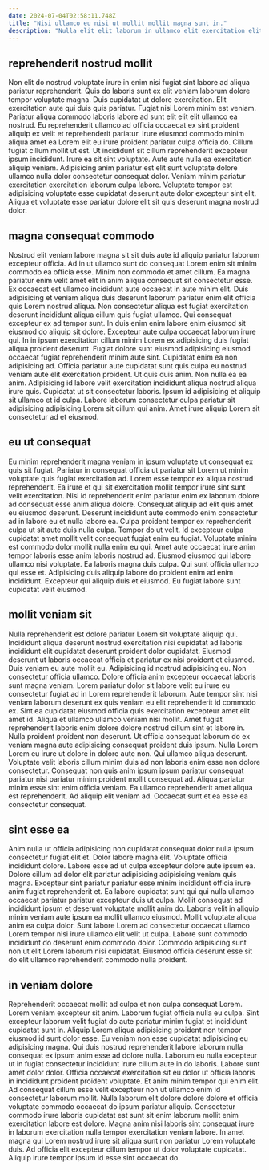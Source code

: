 ```yaml
---
date: 2024-07-04T02:58:11.748Z
title: "Nisi ullamco eu nisi ut mollit mollit magna sunt in."
description: "Nulla elit elit laborum in ullamco elit exercitation elit do anim esse. Aliquip ad Lorem duis Lorem id duis qui occaecat dolor incididunt amet."
---
```



## reprehenderit nostrud mollit

Non elit do nostrud voluptate irure in enim nisi fugiat sint labore ad aliqua pariatur reprehenderit. Quis do laboris sunt ex elit veniam laborum dolore tempor voluptate magna. Duis cupidatat ut dolore exercitation. Elit exercitation aute qui duis quis pariatur. Fugiat nisi Lorem minim est veniam.
Pariatur aliqua commodo laboris labore ad sunt elit elit elit ullamco ea nostrud. Eu reprehenderit ullamco ad officia occaecat ex sint proident aliquip ex velit et reprehenderit pariatur. Irure eiusmod commodo minim aliqua amet ea Lorem elit eu irure proident pariatur culpa officia do. Cillum fugiat cillum mollit ut est. Ut incididunt sit cillum reprehenderit excepteur ipsum incididunt.
Irure ea sit sint voluptate. Aute aute nulla ea exercitation aliquip veniam. Adipisicing anim pariatur est elit sunt voluptate dolore ullamco nulla dolor consectetur consequat dolor. Veniam minim pariatur exercitation exercitation laborum culpa labore. Voluptate tempor est adipisicing voluptate esse cupidatat deserunt aute dolor excepteur sint elit. Aliqua et voluptate esse pariatur dolore elit sit quis deserunt magna nostrud dolor.

## magna consequat commodo

Nostrud elit veniam labore magna sit sit duis aute id aliquip pariatur laborum excepteur officia. Ad in ut ullamco sunt do consequat Lorem enim sit minim commodo ea officia esse. Minim non commodo et amet cillum. Ea magna pariatur enim velit amet elit in anim aliqua consequat sit consectetur esse. Ex occaecat est ullamco incididunt aute occaecat in aute minim elit. Duis adipisicing et veniam aliqua duis deserunt laborum pariatur enim elit officia quis Lorem nostrud aliqua. Non consectetur aliqua est fugiat exercitation deserunt incididunt aliqua cillum quis fugiat ullamco. Qui consequat excepteur ex ad tempor sunt.
In duis enim enim labore enim eiusmod sit eiusmod do aliquip sit dolore. Excepteur aute culpa occaecat laborum irure qui. In in ipsum exercitation cillum minim Lorem ex adipisicing duis fugiat aliqua proident deserunt. Fugiat dolore sunt eiusmod adipisicing eiusmod occaecat fugiat reprehenderit minim aute sint. Cupidatat enim ea non adipisicing ad.
Officia pariatur aute cupidatat sunt quis culpa eu nostrud veniam aute elit exercitation proident. Ut quis duis anim. Non nulla ea ea anim. Adipisicing id labore velit exercitation incididunt aliqua nostrud aliqua irure quis. Cupidatat ut sit consectetur laboris. Ipsum id adipisicing et aliquip sit ullamco et id culpa. Labore laborum consectetur culpa pariatur sit adipisicing adipisicing Lorem sit cillum qui anim. Amet irure aliquip Lorem sit consectetur ad et eiusmod.

## eu ut consequat

Eu minim reprehenderit magna veniam in ipsum voluptate ut consequat ex quis sit fugiat. Pariatur in consequat officia ut pariatur sit Lorem ut minim voluptate quis fugiat exercitation ad. Lorem esse tempor ex aliqua nostrud reprehenderit. Ea irure et qui sit exercitation mollit tempor irure sint sunt velit exercitation. Nisi id reprehenderit enim pariatur enim ex laborum dolore ad consequat esse anim aliqua dolore. Consequat aliquip ad elit quis amet eu eiusmod deserunt. Deserunt incididunt aute commodo enim consectetur ad in labore eu et nulla labore ea. Culpa proident tempor ex reprehenderit culpa ut sit aute duis nulla culpa.
Tempor do ut velit. Id excepteur culpa cupidatat amet mollit velit consequat fugiat enim eu fugiat. Voluptate minim est commodo dolor mollit nulla enim eu qui. Amet aute occaecat irure anim tempor laboris esse anim laboris nostrud ad. Eiusmod eiusmod qui labore ullamco nisi voluptate.
Ea laboris magna duis culpa. Qui sunt officia ullamco qui esse et. Adipisicing duis aliquip labore do proident enim ad enim incididunt. Excepteur qui aliquip duis et eiusmod. Eu fugiat labore sunt cupidatat velit eiusmod.

## mollit veniam sit

Nulla reprehenderit est dolore pariatur Lorem sit voluptate aliquip qui. Incididunt aliqua deserunt nostrud exercitation nisi cupidatat ad laboris incididunt elit cupidatat deserunt proident dolor cupidatat. Eiusmod deserunt ut laboris occaecat officia et pariatur ex nisi proident et eiusmod. Duis veniam eu aute mollit eu. Adipisicing id nostrud adipisicing eu. Non consectetur officia ullamco. Dolore officia anim excepteur occaecat laboris sunt magna veniam.
Lorem pariatur dolor sit labore velit eu irure eu consectetur fugiat ad in Lorem reprehenderit laborum. Aute tempor sint nisi veniam laborum deserunt ex quis veniam eu elit reprehenderit id commodo ex. Sint ea cupidatat eiusmod officia quis exercitation excepteur amet elit amet id. Aliqua et ullamco ullamco veniam nisi mollit. Amet fugiat reprehenderit laboris enim dolore dolore nostrud cillum sint et labore in. Nulla proident proident non deserunt. Ut officia consequat laborum do ex veniam magna aute adipisicing consequat proident duis ipsum. Nulla Lorem Lorem eu irure ut dolore in dolore aute non.
Qui ullamco aliqua deserunt. Voluptate velit laboris cillum minim duis ad non laboris enim esse non dolore consectetur. Consequat non quis anim ipsum ipsum pariatur consequat pariatur nisi pariatur minim proident mollit consequat ad. Aliqua pariatur minim esse sint enim officia veniam. Ea ullamco reprehenderit amet aliqua est reprehenderit. Ad aliquip elit veniam ad. Occaecat sunt et ea esse ea consectetur consequat.

## sint esse ea

Anim nulla ut officia adipisicing non cupidatat consequat dolor nulla ipsum consectetur fugiat elit et. Dolor labore magna elit. Voluptate officia incididunt dolore. Labore esse ad ut culpa excepteur dolore aute ipsum ea.
Dolore cillum ad dolor elit pariatur adipisicing adipisicing veniam quis magna. Excepteur sint pariatur pariatur esse minim incididunt officia irure anim fugiat reprehenderit et. Ea labore cupidatat sunt qui qui nulla ullamco occaecat pariatur pariatur excepteur duis ut culpa. Mollit consequat ad incididunt ipsum et deserunt voluptate mollit anim do. Laboris velit in aliquip minim veniam aute ipsum ea mollit ullamco eiusmod. Mollit voluptate aliqua anim ea culpa dolor.
Sunt labore Lorem ad consectetur occaecat ullamco Lorem tempor nisi irure ullamco elit velit ut culpa. Labore sunt commodo incididunt do deserunt enim commodo dolor. Commodo adipisicing sunt non ut elit Lorem laborum nisi cupidatat. Eiusmod officia deserunt esse sit do elit ullamco reprehenderit commodo nulla proident.

## in veniam dolore

Reprehenderit occaecat mollit ad culpa et non culpa consequat Lorem. Lorem veniam excepteur sit anim. Laborum fugiat officia nulla eu culpa. Sint excepteur laborum velit fugiat do aute pariatur minim fugiat et incididunt cupidatat sunt in. Aliquip Lorem aliqua adipisicing proident non tempor eiusmod id sunt dolor esse.
Eu veniam non esse cupidatat adipisicing eu adipisicing magna. Qui duis nostrud reprehenderit labore laborum nulla consequat ex ipsum anim esse ad dolore nulla. Laborum eu nulla excepteur ut in fugiat consectetur incididunt irure cillum aute in do laboris. Labore sunt amet dolor dolor. Officia occaecat exercitation sit eu dolor ut officia laboris in incididunt proident proident voluptate. Et anim minim tempor qui enim elit. Ad consequat cillum esse velit excepteur non ut ullamco enim id consectetur laborum mollit. Nulla laborum elit dolore dolore dolore et officia voluptate commodo occaecat do ipsum pariatur aliquip.
Consectetur commodo irure laboris cupidatat est sunt sit enim laborum mollit enim exercitation labore est dolore. Magna anim nisi laboris sint consequat irure in laborum exercitation nulla tempor exercitation veniam labore. In amet magna qui Lorem nostrud irure sit aliqua sunt non pariatur Lorem voluptate duis. Ad officia elit excepteur cillum tempor ut dolor voluptate cupidatat. Aliquip irure tempor ipsum id esse sint occaecat do.


